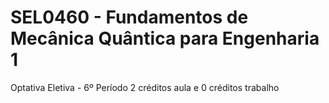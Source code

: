 # SEL0460 - Fundamentos de Mecânica Quântica para Engenharia 1
Optativa Eletiva - 6º Período
2 créditos aula e 0 créditos trabalho

